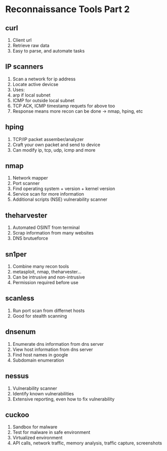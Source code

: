 # Reconnaissance Tools Part 2

## curl

1. Client url
1. Retrieve raw data
1. Easy to parse, and automate tasks

## IP scanners

1. Scan a network for ip address
1. Locate active devicse
1. Uses:
 1. arp if local subnet
 1. ICMP for outside local subnet
 1. TCP ACK, ICMP timestamp requets for above too
1. Response means more recon can be done -> nmap, hping, etc

## hping

1. TCP/IP packet assember/analyzer
1. Craft your own packet and send to device
1. Can modify ip, tcp, udp, icmp and more

## nmap

1. Network mapper
1. Port scanner
1. Find operating system + version + kernel version
1. Service scan for more information
1. Additional scripts (NSE) vulnerability scanner

## theharvester

1. Automated OSINT from terminal
1. Scrap information from many websites
1. DNS brutueforce

## sn1per

1. Combine many recon tools
1. metasploit, nmap, theharvester...
1. Can be intrusive and non-intrusive
1. Permission required before use

## scanless

1. Run port scan from differnet hosts
1. Good for stealth scanning

## dnsenum

1. Enumerate dns information from dns server
1. View host information from dns server
1. Find host names in google
1. Subdomain enumeration

## nessus

1. Vulnerability scanner
1. Identify known vulnerabilities
1. Extensive reporting, even how to fix vulnerability

## cuckoo

1. Sandbox for malware
1. Test for malware in safe environment
1. Virtualized environment
1. API calls, network traffic, memory analysis, traffic capture, screenshots
